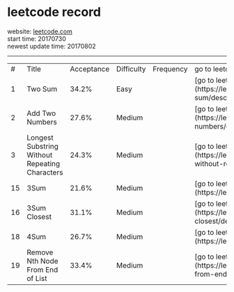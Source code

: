 leetcode record
===
website: [leetcode.com](https://leetcode.com/problemset/all/ "leetcode")  
start time: 20170730  
newest update time: 20170802

---

<table>
	<tr>
		<td> # </td>
		<td> Title </th>
		<td> Acceptance </td>
		<td> Difficulty </td>
		<td> Frequency </td>
		<td> go to leetcode </td>
		<td> go to my solution </td>
	</tr>
	<tr>
		<td> 1 </td>
		<td> Two Sum </td>
		<td> 34.2% </td>
		<td> Easy </td>
		<td>  </td>
		<td> [go to leetcode](https://leetcode.com/problems/two-sum/description/)  </td>
		<td>  [my solution](https://github.com/DoubleWJX/leetcode_wjx/tree/master/problems/q00001_TwoSum)   </td>
	</tr>
	<tr>
		<td> 2 </td>
		<td> Add Two Numbers </td>
		<td> 27.6% </td>
		<td> Medium </td>
		<td>  </td>
		<td> [go to leetcode](https://leetcode.com/problems/add-two-numbers/description/)  </td>
		<td>  [my solution](https://github.com/DoubleWJX/leetcode_wjx/tree/master/problems/q00002_AddTwoNumbers)   </td>
	</tr>
	<tr>
		<td> 3 </td>
		<td> Longest Substring Without Repeating Characters </td>
		<td> 24.3% </td>
		<td> Medium </td>
		<td>  </td>
		<td> [go to leetcode](https://leetcode.com/problems/longest-substring-without-repeating-characters/description/)  </td>
		<td>  [my solution](https://github.com/DoubleWJX/leetcode_wjx/tree/master/problems/q00003_Longest_Substring_Without_Repeating_Characters)   </td>
	</tr>
	<tr>
		<td> 15 </td>
		<td> 3Sum </td>
		<td> 21.6% </td>
		<td> Medium </td>
		<td>  </td>
		<td> [go to leetcode](https://leetcode.com/problems/3sum/description//)  </td>
		<td>  [my solution](https://github.com/DoubleWJX/leetcode_wjx/tree/master/problems/q00015_3Sum)   </td>
	</tr>
	<tr>
		<td> 16 </td>
		<td> 3Sum Closest </td>
		<td> 31.1% </td>
		<td> Medium </td>
		<td>  </td>
		<td> [go to leetcode](https://leetcode.com/problems/3sum-closest/description/)  </td>
		<td>  [my solution](https://github.com/DoubleWJX/leetcode_wjx/tree/master/problems/q00016_3SumClosest)   </td>
	</tr>
	<tr>
		<td> 18 </td>
		<td> 4Sum </td>
		<td> 26.7% </td>
		<td> Medium </td>
		<td>  </td>
		<td> [go to leetcode](https://leetcode.com/problems/4sum/description/)  </td>
		<td>  [my solution](https://github.com/DoubleWJX/leetcode_wjx/tree/master/problems/q00018_4Sum   </td>
	</tr>
	<tr>
		<td> 19 </td>
		<td> Remove Nth Node From End of List   </td>
		<td> 33.4% </td>
		<td> Medium </td>
		<td>  </td>
		<td> [go to leetcode](https://leetcode.com/problems/remove-nth-node-from-end-of-list)  </td>
		<td>  [my solution](https://github.com/DoubleWJX/leetcode_wjx/tree/master/problems/q00019_RemoveNthNodeFromEndofList) </td>
	</tr>
</table>
